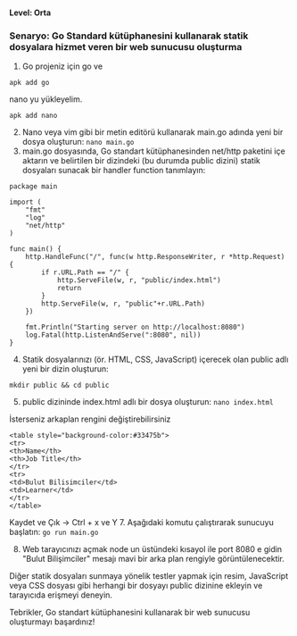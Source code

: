 #### Level: Orta
### Senaryo: Go Standard kütüphanesini kullanarak statik dosyalara hizmet veren bir web sunucusu oluşturma 
 
1. Go projeniz için go ve 
```
apk add go
```
nano yu yükleyelim.
```
apk add nano
```
2. Nano veya vim gibi bir metin editörü kullanarak main.go adında yeni bir dosya oluşturun:
```nano main.go```
3. main.go dosyasında, Go standart kütüphanesinden net/http paketini içe aktarın ve belirtilen bir dizindeki (bu durumda public dizini) statik dosyaları sunacak bir handler function tanımlayın:
```
package main

import (
    "fmt"
    "log"
    "net/http"
)

func main() {
    http.HandleFunc("/", func(w http.ResponseWriter, r *http.Request) {
        if r.URL.Path == "/" {
            http.ServeFile(w, r, "public/index.html")
            return
        }
        http.ServeFile(w, r, "public"+r.URL.Path)
    })

    fmt.Println("Starting server on http://localhost:8080")
    log.Fatal(http.ListenAndServe(":8080", nil))
}
```
4. Statik dosyalarınızı (ör. HTML, CSS, JavaScript) içerecek olan public adlı yeni bir dizin oluşturun:
```
mkdir public && cd public
```
5. public dizininde index.html adlı bir dosya oluşturun:
```nano index.html```

İsterseniz arkaplan rengini değiştirebilirsiniz
```
<table style="background-color:#33475b">
<tr>
<th>Name</th>
<th>Job Title</th> 
</tr>
<tr>
<td>Bulut Bilisimciler</td>
<td>Learner</td>
</tr>
</table>
```
Kaydet ve Çık -> Ctrl + x ve Y
7. Aşağıdaki komutu çalıştırarak sunucuyu başlatın:
```go run main.go```

8. Web tarayıcınızı açmak node un üstündeki kısayol ile port 8080 e gidin "Bulut Bilişimciler" mesajı mavi bir arka plan rengiyle görüntülenecektir.

Diğer statik dosyaları sunmaya yönelik testler yapmak için resim, JavaScript veya CSS dosyası gibi herhangi bir dosyayı public dizinine ekleyin ve tarayıcıda erişmeyi deneyin.

Tebrikler, Go standart kütüphanesini kullanarak bir web sunucusu oluşturmayı başardınız!

